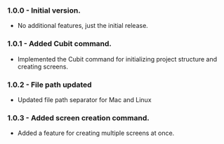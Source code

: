 ### 1.0.0 - Initial version.

- No additional features, just the initial release.

### 1.0.1 - Added Cubit command.

- Implemented the Cubit command for initializing project structure and creating screens.

### 1.0.2 - File path updated 

- Updated file path separator for Mac and Linux

### 1.0.3 - Added screen creation command.

- Added a feature for creating multiple screens at once.
